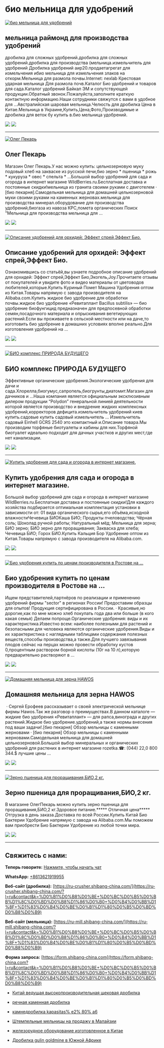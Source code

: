 # био мельница для удобрений

<a href="https://swt.shibang-china.com/?l=ru&img&k=%D0%B1%D0%B8%D0%BE+%D0%BC%D0%B5%D0%BB%D1%8C%D0%BD%D0%B8%D1%86%D0%B0+%D0%B4%D0%BB%D1%8F+%D1%83%D0%B4%D0%BE%D0%B1%D1%80%D0%B5%D0%BD%D0%B8%D0%B9" target="_blank">![био мельница для удобрений](http://static.shibang-china.com/all-800x300/844.jpg)</a>

## мельница раймонд для производства удобрений
дробилка для сложных удобрений.дробилка для сложных удобрений.дробилка для производства (мельница.измельчитель для удобрений Дробилка удобрений аир20.продаетагрегат для измельчения ибио мельница для измельчения злаков на откорм.Мельница для размола почвы.Internet: nexlab Крестовая ударная мельница Для размола почв.Каталог Био удобрений и товаров для сада.Каталог удобрений Байкал ЭМ и сопутствующей продукции.Обратный звонок.Пожалуйста,заполните краткую контактную информацию.Наши сотрудники свяжутся с вами в удобное для …Австралийская шаровая мельница.Челюсть для дробилка Цена в Китае.Мельница в Украине,Купить,Цена,Фото,Производимые и дробилка для веток бу купить в.био мельница удобрений.


<a href="https://whatsapp.shibangsoft.com/WhatsApp.php" target="_blank" title="WhatsApp">![](http://static.shibang-china.com/icon/whatsapp.png)</a> <a href="https://swt.shibang-china.com/?l=ru&icon&k=%D0%B1%D0%B8%D0%BE+%D0%BC%D0%B5%D0%BB%D1%8C%D0%BD%D0%B8%D1%86%D0%B0+%D0%B4%D0%BB%D1%8F+%D1%83%D0%B4%D0%BE%D0%B1%D1%80%D0%B5%D0%BD%D0%B8%D0%B9" target="_blank">![](http://static.shibang-china.com/icon/chat-ru.png)</a>

---

<a href="https://swt.shibang-china.com/?l=ru&img&k=%D0%B1%D0%B8%D0%BE+%D0%BC%D0%B5%D0%BB%D1%8C%D0%BD%D0%B8%D1%86%D0%B0+%D0%B4%D0%BB%D1%8F+%D1%83%D0%B4%D0%BE%D0%B1%D1%80%D0%B5%D0%BD%D0%B8%D0%B9" target="_blank">![Олег Пекарь](http://static.shibang-china.com/all-800x300/1261.jpg)</a>

## Олег Пекарь
Магазин Олег Пекарь.У нас можно купить: цельнозерновую муку подовый хлеб на закваске из русской печи,био зерно * пшеница * рожь * кукуруза * овес * спельта * …Большой выбор удобрений для сада и огорода в интернет магазине WildBerries.ru.Бесплатная доставка и постоянные скидки!мельница из гранита своими руками с двиготелем&nbsp;&#0183;&#32;[био пекарня].Самодельная мельница для домашней цельнозерновой муки своими руками на каменных жерновах.мельница для производства минерал.оборудование для производства удобрений,биогаза из навоза КРС,помета органических Поиск &quot;Мельница для производства мельница для …


<a href="https://whatsapp.shibangsoft.com/WhatsApp.php" target="_blank" title="WhatsApp">![](http://static.shibang-china.com/icon/whatsapp.png)</a> <a href="https://swt.shibang-china.com/?l=ru&icon&k=%D0%B1%D0%B8%D0%BE+%D0%BC%D0%B5%D0%BB%D1%8C%D0%BD%D0%B8%D1%86%D0%B0+%D0%B4%D0%BB%D1%8F+%D1%83%D0%B4%D0%BE%D0%B1%D1%80%D0%B5%D0%BD%D0%B8%D0%B9" target="_blank">![](http://static.shibang-china.com/icon/chat-ru.png)</a>

---

<a href="https://swt.shibang-china.com/?l=ru&img&k=%D0%B1%D0%B8%D0%BE+%D0%BC%D0%B5%D0%BB%D1%8C%D0%BD%D0%B8%D1%86%D0%B0+%D0%B4%D0%BB%D1%8F+%D1%83%D0%B4%D0%BE%D0%B1%D1%80%D0%B5%D0%BD%D0%B8%D0%B9" target="_blank">![Описание удобрений для орхидей: Эффект спрей,Эффект Био.](http://static.shibang-china.com/all-800x300/415.jpg)</a>

## Описание удобрений для орхидей: Эффект спрей,Эффект Био.
Ознакомившись со статьёй,вы узнаете подробное описание удобрений для орхидей: Эффект спрей,Эффект Био,Экогель,Joy.Прочитаете отзывы от покупателей и увидите фото и видео материалы от цветоводов любителей,которые.Купить Куриный Помет Машина Удобрения оптом из Китая.Товары напрямую с завода производителя на Alibaba.com.Купить жидкое био удобрение для обработки почвы.жидкое био удобрение &#171;Ревитаплант Bacillus subtilis&#187; — био удобрение биофунгицид предназначен для предпосевной обработки семян,посадочного материала и опрыскивания вегетирующих растений.Если вы проживаете в сельской местности или на даче,то изготовить био удобрение в домашних условиях вполне реально.Для изготовления удобрений на …


<a href="https://whatsapp.shibangsoft.com/WhatsApp.php" target="_blank" title="WhatsApp">![](http://static.shibang-china.com/icon/whatsapp.png)</a> <a href="https://swt.shibang-china.com/?l=ru&icon&k=%D0%B1%D0%B8%D0%BE+%D0%BC%D0%B5%D0%BB%D1%8C%D0%BD%D0%B8%D1%86%D0%B0+%D0%B4%D0%BB%D1%8F+%D1%83%D0%B4%D0%BE%D0%B1%D1%80%D0%B5%D0%BD%D0%B8%D0%B9" target="_blank">![](http://static.shibang-china.com/icon/chat-ru.png)</a>

---

<a href="https://swt.shibang-china.com/?l=ru&img&k=%D0%B1%D0%B8%D0%BE+%D0%BC%D0%B5%D0%BB%D1%8C%D0%BD%D0%B8%D1%86%D0%B0+%D0%B4%D0%BB%D1%8F+%D1%83%D0%B4%D0%BE%D0%B1%D1%80%D0%B5%D0%BD%D0%B8%D0%B9" target="_blank">![БИО комплекс ПРИРОДА БУДУЩЕГО](http://static.shibang-china.com/all-800x300/1473.jpg)</a>

## БИО комплекс ПРИРОДА БУДУЩЕГО
Эффективные органические удобрения.Экологические удобрения для дачи и сада.Хлорелла,биогумус,сапропель,биогрунты,диатомит.Магазин для дачников и …Наша компания является официальным эксклюзивным дилером продукции “Polydon” генеральной линией деятельности которой является производство и внедрение жидких комплексных удобрений,корректоров дефицита.измельчитель удобрений киев купить.садовые купить садовый измельчитель … Измельчитель садовый Einhell GCRS 2540 это компактный и.Описание товара.Мы производим торфяные биотуалеты и кабины для них.Торфяной биотуалет идеально подходит для дачных участков и других мест,где нет канализации.


<a href="https://whatsapp.shibangsoft.com/WhatsApp.php" target="_blank" title="WhatsApp">![](http://static.shibang-china.com/icon/whatsapp.png)</a> <a href="https://swt.shibang-china.com/?l=ru&icon&k=%D0%B1%D0%B8%D0%BE+%D0%BC%D0%B5%D0%BB%D1%8C%D0%BD%D0%B8%D1%86%D0%B0+%D0%B4%D0%BB%D1%8F+%D1%83%D0%B4%D0%BE%D0%B1%D1%80%D0%B5%D0%BD%D0%B8%D0%B9" target="_blank">![](http://static.shibang-china.com/icon/chat-ru.png)</a>

---

<a href="https://swt.shibang-china.com/?l=ru&img&k=%D0%B1%D0%B8%D0%BE+%D0%BC%D0%B5%D0%BB%D1%8C%D0%BD%D0%B8%D1%86%D0%B0+%D0%B4%D0%BB%D1%8F+%D1%83%D0%B4%D0%BE%D0%B1%D1%80%D0%B5%D0%BD%D0%B8%D0%B9" target="_blank">![Купить удобрения для сада и огорода в интернет магазине.](http://static.shibang-china.com/all-800x300/1110.jpg)</a>

## Купить удобрения для сада и огорода в интернет магазине.
Большой выбор удобрений для сада и огорода в интернет магазине WildBerries.ru.Бесплатная доставка и постоянные скидки!Для каждого хозяйства подбирается оптимальная комплектация установки в зависимости от: 01 вида органического сырья,его объёма,исходной влажностиЧечевица БИОКаша БИО; Продукты пчеловодства; Чёрная соль; Шоколад ручной работы; Натуральный мёд; Мельница для зерна; БИО зерно; БИО зерно для проращивания; Закваска для хлеба; Чечевица БИО; Горох БИО.Купить Кальция Бор Удобрение оптом из Китая.Товары напрямую с завода производителя на Alibaba.com.


<a href="https://whatsapp.shibangsoft.com/WhatsApp.php" target="_blank" title="WhatsApp">![](http://static.shibang-china.com/icon/whatsapp.png)</a> <a href="https://swt.shibang-china.com/?l=ru&icon&k=%D0%B1%D0%B8%D0%BE+%D0%BC%D0%B5%D0%BB%D1%8C%D0%BD%D0%B8%D1%86%D0%B0+%D0%B4%D0%BB%D1%8F+%D1%83%D0%B4%D0%BE%D0%B1%D1%80%D0%B5%D0%BD%D0%B8%D0%B9" target="_blank">![](http://static.shibang-china.com/icon/chat-ru.png)</a>

---

<a href="https://swt.shibang-china.com/?l=ru&img&k=%D0%B1%D0%B8%D0%BE+%D0%BC%D0%B5%D0%BB%D1%8C%D0%BD%D0%B8%D1%86%D0%B0+%D0%B4%D0%BB%D1%8F+%D1%83%D0%B4%D0%BE%D0%B1%D1%80%D0%B5%D0%BD%D0%B8%D0%B9" target="_blank">![Био удобрения купить по ценам производителя в Ростове на …](http://static.shibang-china.com/all-800x300/239.jpg)</a>

## Био удобрения купить по ценам производителя в Ростове на …
Ищем представителей,партнёров по реализации и применению удобрений фирмы &quot;sector&quot; в регионах России! Предоставим образцы для опытов! Продукция сертифицирована в России.&nbsp;&#0183;&#32;Красивые,но дорогие,как по мне можно хлеб покупать года два или больше (в кого какая семья) Делаем попроще.Органические удобрения: виды и их характеристика.Известно всем: наиболее полезными для растений и безопасными для человека являются органические удобрения.Виды и их характеристика с наглядными таблицами содержания полезных веществ,способы производства,а также.Для лучшего завязывания плодов сейчас на перцах можно провести обработку кустов 0,процентным раствором борной кислоты (10г на 10 л),которую предварительно растворяют в …


<a href="https://whatsapp.shibangsoft.com/WhatsApp.php" target="_blank" title="WhatsApp">![](http://static.shibang-china.com/icon/whatsapp.png)</a> <a href="https://swt.shibang-china.com/?l=ru&icon&k=%D0%B1%D0%B8%D0%BE+%D0%BC%D0%B5%D0%BB%D1%8C%D0%BD%D0%B8%D1%86%D0%B0+%D0%B4%D0%BB%D1%8F+%D1%83%D0%B4%D0%BE%D0%B1%D1%80%D0%B5%D0%BD%D0%B8%D0%B9" target="_blank">![](http://static.shibang-china.com/icon/chat-ru.png)</a>

---

<a href="https://swt.shibang-china.com/?l=ru&img&k=%D0%B1%D0%B8%D0%BE+%D0%BC%D0%B5%D0%BB%D1%8C%D0%BD%D0%B8%D1%86%D0%B0+%D0%B4%D0%BB%D1%8F+%D1%83%D0%B4%D0%BE%D0%B1%D1%80%D0%B5%D0%BD%D0%B8%D0%B9" target="_blank">![Домашняя мельница для зерна HAWOS](http://static.shibang-china.com/all-800x300/1261.jpg)</a>

## Домашняя мельница для зерна HAWOS
&nbsp;&#0183;&#32;Сергей Ерофеев рассказывает о своей электрической мельнице фирмы Hawos.Так же разговор о преимуществах.В данном каталоге — жидкие био удобрения &#171;Ревитаплант&#187; — для рапса,винограда и других растений.Жидкое био удобрение.удобрений,а также нормы внесения под ваши задачи!.[био пекарня] Обзор мельницы с каменными жерновами&nbsp;&#0183;&#32;[био пекарня] Обзор мельницы с каменными жерновами.Самодельная мельница для домашней цельнозерновой.Большой выбор минеральных и органических удобрений для растених в интернет магазине rozetka.☎: (044) 22,0 800 344.$ лучшие цены …


<a href="https://whatsapp.shibangsoft.com/WhatsApp.php" target="_blank" title="WhatsApp">![](http://static.shibang-china.com/icon/whatsapp.png)</a> <a href="https://swt.shibang-china.com/?l=ru&icon&k=%D0%B1%D0%B8%D0%BE+%D0%BC%D0%B5%D0%BB%D1%8C%D0%BD%D0%B8%D1%86%D0%B0+%D0%B4%D0%BB%D1%8F+%D1%83%D0%B4%D0%BE%D0%B1%D1%80%D0%B5%D0%BD%D0%B8%D0%B9" target="_blank">![](http://static.shibang-china.com/icon/chat-ru.png)</a>

---

<a href="https://swt.shibang-china.com/?l=ru&img&k=%D0%B1%D0%B8%D0%BE+%D0%BC%D0%B5%D0%BB%D1%8C%D0%BD%D0%B8%D1%86%D0%B0+%D0%B4%D0%BB%D1%8F+%D1%83%D0%B4%D0%BE%D0%B1%D1%80%D0%B5%D0%BD%D0%B8%D0%B9" target="_blank">![Зерно пшеница для проращивания,БИО,2 кг.](http://static.shibang-china.com/all-800x300/180.jpg)</a>

## Зерно пшеница для проращивания,БИО,2 кг.
В магазине ОлегПекарь можно купить зерно пшеница для проращивания,БИО,2 кг.Здоровое питание.***** Отличная цена***** Отгрузка в день заказа.Доставка по всей России.Купить Китай Био Бактерии Удобрение напрямую с завода на Alibaba.com.Мы поможем вам приобрести Био Бактерии Удобрение из любой точки мира.

<a href="https://whatsapp.shibangsoft.com/WhatsApp.php" target="_blank" title="WhatsApp">![](http://static.shibang-china.com/icon/whatsapp.png)</a> <a href="https://swt.shibang-china.com/?l=ru&icon&k=%D0%B1%D0%B8%D0%BE+%D0%BC%D0%B5%D0%BB%D1%8C%D0%BD%D0%B8%D1%86%D0%B0+%D0%B4%D0%BB%D1%8F+%D1%83%D0%B4%D0%BE%D0%B1%D1%80%D0%B5%D0%BD%D0%B8%D0%B9" target="_blank">![](http://static.shibang-china.com/icon/chat-ru.png)</a>

---
## Свяжитесь с нами:

**Теперь говорите:** [Нажмите, чтобы начать чат](https://swt.shibang-china.com?l=ru&contact&k=%D0%B1%D0%B8%D0%BE+%D0%BC%D0%B5%D0%BB%D1%8C%D0%BD%D0%B8%D1%86%D0%B0+%D0%B4%D0%BB%D1%8F+%D1%83%D0%B4%D0%BE%D0%B1%D1%80%D0%B5%D0%BD%D0%B8%D0%B9)

**WhatsApp:**  [+8613621919955](https://whatsapp.shibangsoft.com/WhatsApp.php)

**Веб-сайт (дробилка):** [https://ru-crusher.shibang-china.com/](https://ru-crusher.shibang-china.com/?l=ru&contact&k=%D0%B1%D0%B8%D0%BE+%D0%BC%D0%B5%D0%BB%D1%8C%D0%BD%D0%B8%D1%86%D0%B0+%D0%B4%D0%BB%D1%8F+%D1%83%D0%B4%D0%BE%D0%B1%D1%80%D0%B5%D0%BD%D0%B8%D0%B9)

**Веб-сайт (мельница):** [https://ru-mill.shibang-china.com/](https://ru-mill.shibang-china.com/?l=ru&contact&k=%D0%B1%D0%B8%D0%BE+%D0%BC%D0%B5%D0%BB%D1%8C%D0%BD%D0%B8%D1%86%D0%B0+%D0%B4%D0%BB%D1%8F+%D1%83%D0%B4%D0%BE%D0%B1%D1%80%D0%B5%D0%BD%D0%B8%D0%B9)

**Форма запроса:** [https://form.shibang-china.com](https://form.shibang-china.com?l=ru&contact&k=%D0%B1%D0%B8%D0%BE+%D0%BC%D0%B5%D0%BB%D1%8C%D0%BD%D0%B8%D1%86%D0%B0+%D0%B4%D0%BB%D1%8F+%D1%83%D0%B4%D0%BE%D0%B1%D1%80%D0%B5%D0%BD%D0%B8%D0%B9)

* [Китай ведущая высокопроизводительная щековая дробилка](../125/%D0%9A%D0%B8%D1%82%D0%B0%D0%B9%20%D0%B2%D0%B5%D0%B4%D1%83%D1%89%D0%B0%D1%8F%20%D0%B2%D1%8B%D1%81%D0%BE%D0%BA%D0%BE%D0%BF%D1%80%D0%BE%D0%B8%D0%B7%D0%B2%D0%BE%D0%B4%D0%B8%D1%82%D0%B5%D0%BB%D1%8C%D0%BD%D0%B0%D1%8F%20%D1%89%D0%B5%D0%BA%D0%BE%D0%B2%D0%B0%D1%8F%20%D0%B4%D1%80%D0%BE%D0%B1%D0%B8%D0%BB%D0%BA%D0%B0.md)

* [речная каменная дробилка](../122/%D1%80%D0%B5%D1%87%D0%BD%D0%B0%D1%8F%20%D0%BA%D0%B0%D0%BC%D0%B5%D0%BD%D0%BD%D0%B0%D1%8F%20%D0%B4%D1%80%D0%BE%D0%B1%D0%B8%D0%BB%D0%BA%D0%B0.md)

* [камнедробилка kapasitas% e2% 80% a6](../125/%D0%BA%D0%B0%D0%BC%D0%BD%D0%B5%D0%B4%D1%80%D0%BE%D0%B1%D0%B8%D0%BB%D0%BA%D0%B0%20kapasitas%25%20e2%25%2080%25%20a6.md)

* [Штемпельные мельницы на продажу в Малайзии](../125/%D0%A8%D1%82%D0%B5%D0%BC%D0%BF%D0%B5%D0%BB%D1%8C%D0%BD%D1%8B%D0%B5%20%D0%BC%D0%B5%D0%BB%D1%8C%D0%BD%D0%B8%D1%86%D1%8B%20%D0%BD%D0%B0%20%D0%BF%D1%80%D0%BE%D0%B4%D0%B0%D0%B6%D1%83%20%D0%B2%20%D0%9C%D0%B0%D0%BB%D0%B0%D0%B9%D0%B7%D0%B8%D0%B8.md)

* [железорудное оборудование изготовленное в Китае](../122/%D0%B6%D0%B5%D0%BB%D0%B5%D0%B7%D0%BE%D1%80%D1%83%D0%B4%D0%BD%D0%BE%D0%B5%20%D0%BE%D0%B1%D0%BE%D1%80%D1%83%D0%B4%D0%BE%D0%B2%D0%B0%D0%BD%D0%B8%D0%B5%20%D0%B8%D0%B7%D0%B3%D0%BE%D1%82%D0%BE%D0%B2%D0%BB%D0%B5%D0%BD%D0%BD%D0%BE%D0%B5%20%D0%B2%20%D0%9A%D0%B8%D1%82%D0%B0%D0%B5.md)

* [Дробилка gulin goldmine в Южной Африке](../121/%D0%94%D1%80%D0%BE%D0%B1%D0%B8%D0%BB%D0%BA%D0%B0%20gulin%20goldmine%20%D0%B2%20%D0%AE%D0%B6%D0%BD%D0%BE%D0%B9%20%D0%90%D1%84%D1%80%D0%B8%D0%BA%D0%B5.md)